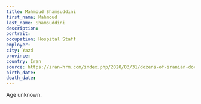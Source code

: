 ```yaml
---
title: Mahmoud Shamsuddini
first_name: Mahmoud
last_name: Shamsuddini
description: 
portrait: 
occupation: Hospital Staff
employer: 
city: Yazd
province: 
country: Iran
source: https://iran-hrm.com/index.php/2020/03/31/dozens-of-iranian-doctors-died-during-irans-coronavirus-crisis/
birth_date: 
death_date: 
---
```


Age unknown.